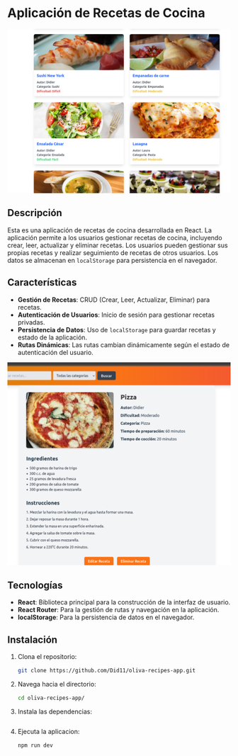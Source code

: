 # Aplicación de Recetas de Cocina

![](assets/readme/recipelist.png)

## Descripción

Esta es una aplicación de recetas de cocina desarrollada en React. La aplicación permite a los usuarios gestionar recetas de cocina, incluyendo crear, leer, actualizar y eliminar recetas. Los usuarios pueden gestionar sus propias recetas y realizar seguimiento de recetas de otros usuarios. Los datos se almacenan en `localStorage` para persistencia en el navegador.

## Características

- **Gestión de Recetas**: CRUD (Crear, Leer, Actualizar, Eliminar) para recetas.
- **Autenticación de Usuarios**: Inicio de sesión para gestionar recetas privadas.
- **Persistencia de Datos**: Uso de `localStorage` para guardar recetas y estado de la aplicación.
- **Rutas Dinámicas**: Las rutas cambian dinámicamente según el estado de autenticación del usuario.

![](assets/readme/recipedetail.png)

## Tecnologías

- **React**: Biblioteca principal para la construcción de la interfaz de usuario.
- **React Router**: Para la gestión de rutas y navegación en la aplicación.
- **localStorage**: Para la persistencia de datos en el navegador.

## Instalación

1. Clona el repositorio:
   ```bash
   git clone https://github.com/Did11/oliva-recipes-app.git
    ```

2. Navega hacia el directorio:
    ```bash
    cd oliva-recipes-app/
    ```

3. Instala las dependencias:
   ```npm install
    ```

4. Ejecuta la aplicacion:
    ```bash
    npm run dev
    ```